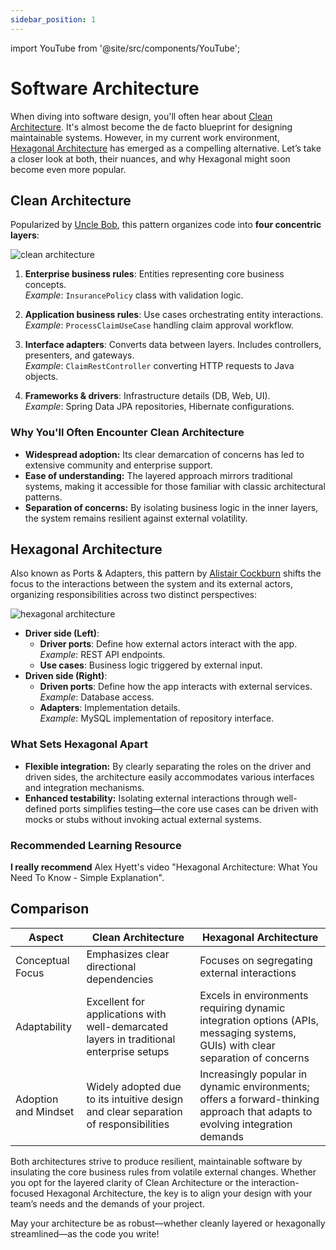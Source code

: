 ```yaml
---
sidebar_position: 1
---
```


import YouTube from '@site/src/components/YouTube';

# Software Architecture

When diving into software design, you'll often hear about [Clean Architecture](https://medium.com/@DrunknCode/clean-architecture-simplified-and-in-depth-guide-026333c54454). It's almost become the de facto blueprint for designing maintainable systems. However, in my current work environment, [Hexagonal Architecture](https://medium.com/ssense-tech/hexagonal-architecture-there-are-always-two-sides-to-every-story-bc0780ed7d9c) has emerged as a compelling alternative. Let’s take a closer look at both, their nuances, and why Hexagonal might soon become even more popular.

## Clean Architecture

Popularized by [Uncle Bob](https://en.wikipedia.org/wiki/Robert_C._Martin), this pattern organizes code into **four concentric layers**:

<div>
  <img src={require('@site/static/img/prior-recommended-knowledge/clean-arch.png').default} alt="clean architecture" />
</div>

1. **Enterprise business rules**: Entities representing core business concepts.  
   *Example*: `InsurancePolicy` class with validation logic.

2. **Application business rules**: Use cases orchestrating entity interactions.  
   *Example*: `ProcessClaimUseCase` handling claim approval workflow.

3. **Interface adapters**: Converts data between layers. Includes controllers, presenters, and gateways.  
   *Example*: `ClaimRestController` converting HTTP requests to Java objects.

4. **Frameworks & drivers**: Infrastructure details (DB, Web, UI).  
   *Example*: Spring Data JPA repositories, Hibernate configurations.

### Why You'll Often Encounter Clean Architecture

- **Widespread adoption:** Its clear demarcation of concerns has led to extensive community and enterprise support.
- **Ease of understanding:** The layered approach mirrors traditional systems, making it accessible for those familiar with classic architectural patterns.
- **Separation of concerns:** By isolating business logic in the inner layers, the system remains resilient against external volatility.

## Hexagonal Architecture

Also known as Ports & Adapters, this pattern by [Alistair Cockburn](https://alistair.cockburn.us/) shifts the focus to the interactions between the system and its external actors, organizing responsibilities across two distinct perspectives:

<div>
  <img src={require('@site/static/img/prior-recommended-knowledge/hexagonal-arch.png').default} alt="hexagonal architecture" />
</div>

* **Driver side (Left)**:
  * **Driver ports**: Define how external actors interact with the app.  
    *Example*: REST API endpoints.
  * **Use cases**: Business logic triggered by external input.
* **Driven side (Right)**:
  * **Driven ports**: Define how the app interacts with external services.  
    *Example*: Database access.
  * **Adapters**: Implementation details.  
    *Example*: MySQL implementation of repository interface.

### What Sets Hexagonal Apart

* **Flexible integration:** By clearly separating the roles on the driver and driven sides, the architecture easily accommodates various interfaces and integration mechanisms.
* **Enhanced testability:** Isolating external interactions through well-defined ports simplifies testing—the core use cases can be driven with mocks or stubs without invoking actual external systems.

### Recommended Learning Resource

**I really recommend** Alex Hyett's video "Hexagonal Architecture: What You Need To Know - Simple Explanation".

<YouTube id="bDWApqAUjEI" />

## Comparison

| Aspect               | Clean Architecture                                                                      | Hexagonal Architecture                                                                                                         |
|----------------------|-----------------------------------------------------------------------------------------|--------------------------------------------------------------------------------------------------------------------------------|
| Conceptual Focus     | Emphasizes clear directional dependencies                                               | Focuses on segregating external interactions                                                                                   |
| Adaptability         | Excellent for applications with well-demarcated layers in traditional enterprise setups | Excels in environments requiring dynamic integration options (APIs, messaging systems, GUIs) with clear separation of concerns |
| Adoption and Mindset | Widely adopted due to its intuitive design and clear separation of responsibilities     | Increasingly popular in dynamic environments; offers a forward-thinking approach that adapts to evolving integration demands   |

Both architectures strive to produce resilient, maintainable software by insulating the core business rules from volatile external changes. Whether you opt for the layered clarity of Clean Architecture or the interaction-focused Hexagonal Architecture, the key is to align your design with your team’s needs and the demands of your project.

May your architecture be as robust—whether cleanly layered or hexagonally streamlined—as the code you write!
